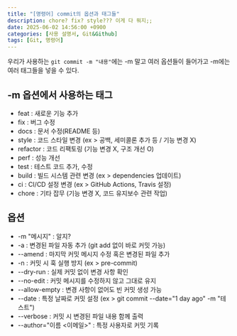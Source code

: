 ```yaml
---
title: "[명령어] commit의 옵션과 태그들"
description: chore? fix? style??? 이게 다 뭐지;;
date: 2025-06-02 14:56:00 +0900
categories: [사용 설명서, Git&Github]
tags: [Git, 명령어]
---
```


우리가 사용하는 `git commit -m "내용"`에는 -m 말고 여러 옵션들이 들어가고 -m에는 여러 태그들을 넣을 수 있다.

## -m 옵션에서 사용하는 태그
- feat : 새로운 기능 추가
- fix : 버그 수정
- docs : 문서 수정(README 등)
- style : 코드 스타일 변경 (ex > 공백, 세미콜론 추가 등 / 기능 변경 X)
- refactor : 코드 리팩토링 (기능 변경 X, 구조 개선 O)
- perf : 성능 개선
- test : 테스트 코드 추가, 수정
- build : 빌드 시스템 관련 변경 (ex > dependencies 업데이트)
- ci : CI/CD 설정 변경 (ex > GitHub Actions, Travis 설정)
- chore : 기타 잡무 (기능 변경 X, 코드 유지보수 관련 작업)

## 옵션
- -m "메시지" : 알지?
- -a : 변경된 파일 자동 추가 (git add 없이 바로 커밋 가능)
- --amend : 마지막 커밋 메시지 수정 혹은 변경된 파일 추가
- -n : 커밋 시 훅 실행 방지 (ex > pre-commit)
- --dry-run : 실제 커밋 없이 변경 사항 확인
- --no-edit : 커밋 메시지를 수정하지 않고 그대로 유지
- --allow-empty : 변경 사항이 없어도 빈 커밋 생성 가능
- --date : 특정 날짜로 커밋 설정 (ex > git commit --date="1 day ago" -m "테스트")
- --verbose : 커밋 시 변경된 파일 내용 함께 출력
- --author="이름 <이메일>" : 특정 사용자로 커밋 기록